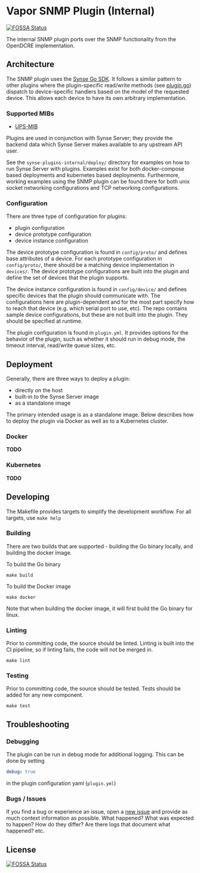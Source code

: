 # Vapor SNMP Plugin (Internal)
[![FOSSA Status](https://app.fossa.io/api/projects/git%2Bgithub.com%2Fvapor-ware%2Fsynse-snmp-plugin.svg?type=shield)](https://app.fossa.io/projects/git%2Bgithub.com%2Fvapor-ware%2Fsynse-snmp-plugin?ref=badge_shield)


The internal SNMP plugin ports over the SNMP functionality from the OpenDCRE
implementation.

## Architecture
The SNMP plugin uses the [Synse Go SDK][go-sdk]. It follows a similar pattern to other plugins
where the plugin-specific read/write methods (see [plugin.go][plugin-main]) dispatch to
device-specific handlers based on the model of the requested device. This allows each device to
have its own arbitrary implementation.

### Supported MIBs

* [UPS-MIB][ups-mib-rfc]

Plugins are used in conjunction with Synse Server; they provide the backend data which
Synse Server makes available to any upstream API user.

See the `synse-plugins-internal/deploy/` directory for examples on how to run Synse
Server with plugins. Examples exist for both docker-compose based deployments
and kubernetes based deployments. Furthermore, working examples using the SNMP plugin
can be found there for both unix socket networking configurations and TCP networking
configurations.

### Configuration
There are three type of configuration for plugins:
- plugin configuration
- device prototype configuration
- device instance configuration

The device prototype configuration is found in `config/proto/` and defines base attributes
of a device. For each prototype configuration in `config/proto/`, there should be a matching
device implementation in `devices/`. The device prototype configurations are built into the
plugin and define the set of devices that the plugin supports.

The device instance configuration is found in `config/device/` and defines specific devices
that the plugin should communicate with. The configurations here are plugin-dependent and for
the most part specify how to reach that device (e.g. which serial port to use, etc). The repo
contains sample device configurations, but these are not built into the plugin. They should be
specified at runtime.

The plugin configuration is found in `plugin.yml`. It provides options for the behavior of the
plugin, such as whether it should run in debug mode, the timeout interval, read/write queue
sizes, etc.


## Deployment
Generally, there are three ways to deploy a plugin:
- directly on the host
- built-in to the Synse Server image
- as a standalone image

The primary intended usage is as a standalone image. Below describes how to deploy
the plugin via Docker as well as to a Kubernetes cluster.

### Docker
**TODO**

### Kubernetes
**TODO**


## Developing
The Makefile provides targets to simplify the development workflow. For all targets,
use `make help`

### Building
There are two builds that are supported - building the Go binary locally, and building
the docker image.

To build the Go binary
```
make build
```

To build the Docker image
```
make docker
```

Note that when building the docker image, it will first build the Go binary for linux.

### Linting
Prior to committing code, the source should be linted. Linting is built into the CI
pipeline, so if linting fails, the code will not be merged in.
```
make lint
```

### Testing
Prior to committing code, the source should be tested. Tests should be added for any new
component.
```
make test
```


## Troubleshooting
### Debugging
The plugin can be run in debug mode for additional logging. This can be done by setting
```yaml
debug: true
```
in the plugin configuration yaml (`plugin.yml`)

### Bugs / Issues
If you find a bug or experience an issue, open a [new issue][issues] and provide as much context
information as possible. What happened? What was expected to happen? How do they differ?
Are there logs that document what happened? etc.



[plugin-main]: https://github.com/vapor-ware/synse-plugins-internal/blob/master/i2c/plugin.go
[go-sdk]: https://github.com/vapor-ware/synse-sdk
[issues]: https://github.com/vapor-ware/synse-snmp-plugin/issues
[ups-mib-rfc]: https://tools.ietf.org/html/rfc1628


## License
[![FOSSA Status](https://app.fossa.io/api/projects/git%2Bgithub.com%2Fvapor-ware%2Fsynse-snmp-plugin.svg?type=large)](https://app.fossa.io/projects/git%2Bgithub.com%2Fvapor-ware%2Fsynse-snmp-plugin?ref=badge_large)
